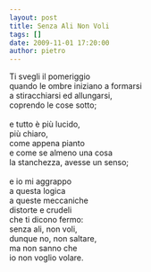 ```yaml
---
layout: post
title: Senza Ali Non Voli
tags: []
date: 2009-11-01 17:20:00
author: pietro
---
```

Ti svegli il pomeriggio<br/>quando le ombre iniziano a formarsi<br/>a stiracchiarsi ed allungarsi,<br/>coprendo le cose sotto;<br/><br/>e tutto è più lucido,<br/>più chiaro,<br/>come appena pianto<br/>e come se almeno una cosa<br/>la stanchezza, avesse un senso;<br/><br/>e io mi aggrappo<br/>a questa logica<br/>a queste meccaniche<br/>distorte e crudeli<br/>che ti dicono fermo:<br/>senza ali, non voli,<br/>dunque no, non saltare,<br/>ma non sanno che<br/>io non voglio volare.
